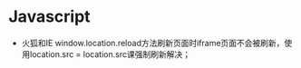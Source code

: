 # Javascript

- 火狐和IE window.location.reload方法刷新页面时iframe页面不会被刷新，使用location.src = location.src课强制刷新解决；
